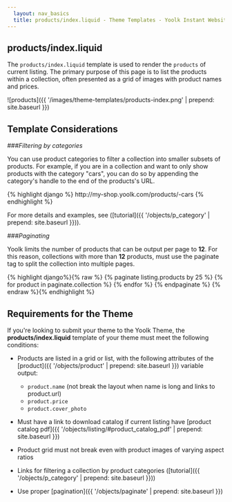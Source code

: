 ```yaml
---
  layout: nav_basics
  title: products/index.liquid - Theme Templates - Yoolk Instant Website Themes
---
```


<h2 class="section-title">products/index.liquid</h2>

The `products/index.liquid` template is used to render the `products` of current listing. The primary purpose of this page is to list the products within a collection, often presented as a grid of images with product names and prices.

![products]({{ '/images/theme-templates/products-index.png' | prepend: site.baseurl }})

<h2 class="section-title">Template Considerations</h2>

###_Filtering by categories_

You can use product categories to filter a collection into smaller subsets of products. For example, if you are in a collection and want to only show products with the category "cars", you can do so by appending the category's handle to the end of the products's URL.

<div class="panel">
  <div class="panel-body">
{% highlight django %}
http://my-shop.yoolk.com/products/<product-id>-cars
{% endhighlight %}
  </div>
</div>

For more details and examples, see ([tutorial]({{ '/objects/p_category' | prepend: site.baseurl }})).

###_Paginating_

Yoolk limits the number of products that can be output per page to **12**. For this reason, collections with more than **12** products, must use the paginate tag to split the collection into multiple pages.

<div class="panel">
  <div class="panel-body">
    {% highlight django%}{% raw %}
    {% paginate listing.products by 25 %}
      {% for product in paginate.collection %}
        <!--show product details here -->
      {% endfor %}
    {% endpaginate %}
    {% endraw %}{% endhighlight %}
  </div>
</div>

<h2 class="section-title">Requirements for the Theme</h2>

If you're looking to submit your theme to the Yoolk Theme, the **products/index.liquid** template of your theme must meet the following conditions:

* Products are listed in a grid or list, with the following attributes of the [product]({{ '/objects/product' | prepend: site.baseurl }}) variable output:

  * `product.name` (not break the layout when name is long and links to product.url)
  * `product.price`
  * `product.cover_photo`

* Must have a link to download catalog if current listing have [product catalog pdf]({{ '/objects/listing/#product_catalog_pdf' | prepend: site.baseurl }})
* Product grid must not break even with product images of varying aspect ratios
* Links for filtering a collection by product categories ([tutorial]({{ '/objects/p_category' | prepend: site.baseurl }}))
* Use proper [pagination]({{ '/objects/paginate' | prepend: site.baseurl }})